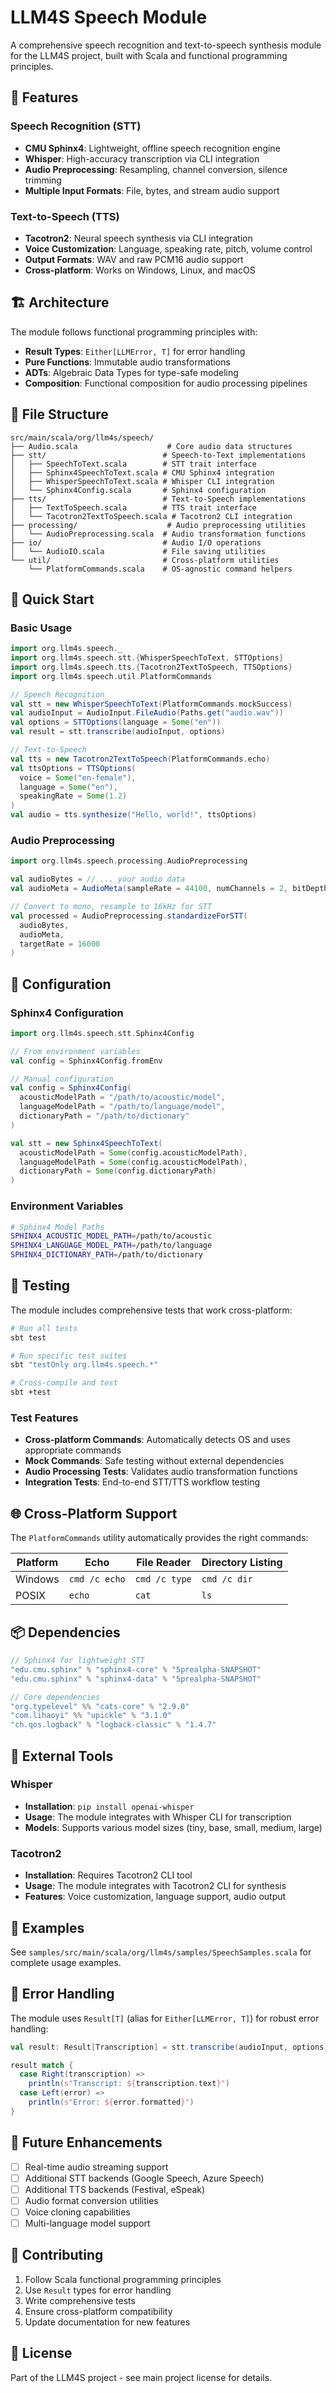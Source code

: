 # LLM4S Speech Module

A comprehensive speech recognition and text-to-speech synthesis module for the LLM4S project, built with Scala and functional programming principles.

## 🎯 Features

### Speech Recognition (STT)
- **CMU Sphinx4**: Lightweight, offline speech recognition engine
- **Whisper**: High-accuracy transcription via CLI integration
- **Audio Preprocessing**: Resampling, channel conversion, silence trimming
- **Multiple Input Formats**: File, bytes, and stream audio support

### Text-to-Speech (TTS)
- **Tacotron2**: Neural speech synthesis via CLI integration
- **Voice Customization**: Language, speaking rate, pitch, volume control
- **Output Formats**: WAV and raw PCM16 audio support
- **Cross-platform**: Works on Windows, Linux, and macOS

## 🏗️ Architecture

The module follows functional programming principles with:
- **Result Types**: `Either[LLMError, T]` for error handling
- **Pure Functions**: Immutable audio transformations
- **ADTs**: Algebraic Data Types for type-safe modeling
- **Composition**: Functional composition for audio processing pipelines

## 📁 File Structure

```
src/main/scala/org/llm4s/speech/
├── Audio.scala                    # Core audio data structures
├── stt/                          # Speech-to-Text implementations
│   ├── SpeechToText.scala        # STT trait interface
│   ├── Sphinx4SpeechToText.scala # CMU Sphinx4 integration
│   ├── WhisperSpeechToText.scala # Whisper CLI integration
│   └── Sphinx4Config.scala       # Sphinx4 configuration
├── tts/                          # Text-to-Speech implementations
│   ├── TextToSpeech.scala        # TTS trait interface
│   └── Tacotron2TextToSpeech.scala # Tacotron2 CLI integration
├── processing/                    # Audio preprocessing utilities
│   └── AudioPreprocessing.scala  # Audio transformation functions
├── io/                           # Audio I/O operations
│   └── AudioIO.scala             # File saving utilities
└── util/                         # Cross-platform utilities
    └── PlatformCommands.scala    # OS-agnostic command helpers
```

## 🚀 Quick Start

### Basic Usage

```scala
import org.llm4s.speech._
import org.llm4s.speech.stt.{WhisperSpeechToText, STTOptions}
import org.llm4s.speech.tts.{Tacotron2TextToSpeech, TTSOptions}
import org.llm4s.speech.util.PlatformCommands

// Speech Recognition
val stt = new WhisperSpeechToText(PlatformCommands.mockSuccess)
val audioInput = AudioInput.FileAudio(Paths.get("audio.wav"))
val options = STTOptions(language = Some("en"))
val result = stt.transcribe(audioInput, options)

// Text-to-Speech
val tts = new Tacotron2TextToSpeech(PlatformCommands.echo)
val ttsOptions = TTSOptions(
  voice = Some("en-female"),
  language = Some("en"),
  speakingRate = Some(1.2)
)
val audio = tts.synthesize("Hello, world!", ttsOptions)
```

### Audio Preprocessing

```scala
import org.llm4s.speech.processing.AudioPreprocessing

val audioBytes = // ... your audio data
val audioMeta = AudioMeta(sampleRate = 44100, numChannels = 2, bitDepth = 16)

// Convert to mono, resample to 16kHz for STT
val processed = AudioPreprocessing.standardizeForSTT(
  audioBytes, 
  audioMeta, 
  targetRate = 16000
)
```

## 🔧 Configuration

### Sphinx4 Configuration

```scala
import org.llm4s.speech.stt.Sphinx4Config

// From environment variables
val config = Sphinx4Config.fromEnv

// Manual configuration
val config = Sphinx4Config(
  acousticModelPath = "/path/to/acoustic/model",
  languageModelPath = "/path/to/language/model",
  dictionaryPath = "/path/to/dictionary"
)

val stt = new Sphinx4SpeechToText(
  acousticModelPath = Some(config.acousticModelPath),
  languageModelPath = Some(config.acousticModelPath),
  dictionaryPath = Some(config.dictionaryPath)
)
```

### Environment Variables

```bash
# Sphinx4 Model Paths
SPHINX4_ACOUSTIC_MODEL_PATH=/path/to/acoustic
SPHINX4_LANGUAGE_MODEL_PATH=/path/to/language
SPHINX4_DICTIONARY_PATH=/path/to/dictionary
```

## 🧪 Testing

The module includes comprehensive tests that work cross-platform:

```bash
# Run all tests
sbt test

# Run specific test suites
sbt "testOnly org.llm4s.speech.*"

# Cross-compile and test
sbt +test
```

### Test Features
- **Cross-platform Commands**: Automatically detects OS and uses appropriate commands
- **Mock Commands**: Safe testing without external dependencies
- **Audio Processing Tests**: Validates audio transformation functions
- **Integration Tests**: End-to-end STT/TTS workflow testing

## 🌐 Cross-Platform Support

The `PlatformCommands` utility automatically provides the right commands:

| Platform | Echo | File Reader | Directory Listing |
|----------|------|-------------|-------------------|
| Windows  | `cmd /c echo` | `cmd /c type` | `cmd /c dir` |
| POSIX    | `echo` | `cat` | `ls` |

## 📦 Dependencies

```scala
// Sphinx4 for lightweight STT
"edu.cmu.sphinx" % "sphinx4-core" % "5prealpha-SNAPSHOT"
"edu.cmu.sphinx" % "sphinx4-data" % "5prealpha-SNAPSHOT"

// Core dependencies
"org.typelevel" %% "cats-core" % "2.9.0"
"com.lihaoyi" %% "upickle" % "3.1.0"
"ch.qos.logback" % "logback-classic" % "1.4.7"
```

## 🔌 External Tools

### Whisper
- **Installation**: `pip install openai-whisper`
- **Usage**: The module integrates with Whisper CLI for transcription
- **Models**: Supports various model sizes (tiny, base, small, medium, large)

### Tacotron2
- **Installation**: Requires Tacotron2 CLI tool
- **Usage**: The module integrates with Tacotron2 CLI for synthesis
- **Features**: Voice customization, language support, audio output

## 📝 Examples

See `samples/src/main/scala/org/llm4s/samples/SpeechSamples.scala` for complete usage examples.

## 🚨 Error Handling

The module uses `Result[T]` (alias for `Either[LLMError, T]`) for robust error handling:

```scala
val result: Result[Transcription] = stt.transcribe(audioInput, options)

result match {
  case Right(transcription) => 
    println(s"Transcript: ${transcription.text}")
  case Left(error) => 
    println(s"Error: ${error.formatted}")
}
```

## 🔮 Future Enhancements

- [ ] Real-time audio streaming support
- [ ] Additional STT backends (Google Speech, Azure Speech)
- [ ] Additional TTS backends (Festival, eSpeak)
- [ ] Audio format conversion utilities
- [ ] Voice cloning capabilities
- [ ] Multi-language model support

## 🤝 Contributing

1. Follow Scala functional programming principles
2. Use `Result` types for error handling
3. Write comprehensive tests
4. Ensure cross-platform compatibility
5. Update documentation for new features

## 📄 License

Part of the LLM4S project - see main project license for details.
